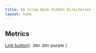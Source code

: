 ```yaml
---
title: EA Scrap Book Hidden Directories
layout: home
---
```


## Metrics


[Link button](https://just-the-docs.com){: .btn .btn-purple }

